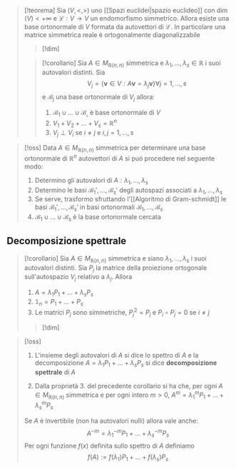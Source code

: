 >[!teorema]
>Sia $(V,<,>)$ uno [[Spazi euclidei|spazio euclideo]] con $\dim(V) < +\infty$ e $\mathcal{L} : V \to V$ un endomorfismo simmetrico. Allora esiste una base ortonormale di $V$ formata da autovettori di $\mathcal{L}$. In particolare una matrice simmetrica reale è ortogonalmente diagonalizzabile
>
>>[!dim]
>
>>[!corollario]
>>Sia $A \in M_{\mathbb{R}(n,n)}$ simmetrica e $\lambda_{1},\dots,\lambda_{s} \in \mathbb{R}$ i suoi autovalori distinti. Sia
>> $$ V_{j} = \left\{ \mathbf{v} \in V: A\mathbf{v} = \lambda_{j}\mathbf{v} \right\} \forall j = 1,\dots,s  $$
>> e $\mathcal{B}_{j}$ una base ortonormale di $V_{j}$ allora:
>> 1. $\mathcal{B_{1}} \cup \dots \cup \mathcal{B_{s}}$ è base ortonormale di $V$
>> 2. $V_{1} + V_{2} + \dots + V_{s} = \mathbb{R}^n$
>> 3. $V_{j} \perp V_{i}$ se $i \neq j$ e $i,j = 1,\dots,s$

>[!oss]
>Data $A \in M_{\mathbb{R}(n,n)}$ simmetrica per determinare una base ortonormale di $\mathbb{R}^n$ autovettori di $A$ si puó procedere nel seguente modo:
>1. Determino gli autovalori di $A: \lambda_{1},\dots,\lambda_{s}$
>2. Determino le basi $\mathcal{B}_{1}',\dots,\mathcal{B}_{s}'$ degli autospazi associati a $\lambda_{1},\dots ,\lambda_{s}$
>3. Se serve, trasformo sfruttando l'[[Algoritmo di Gram-schmidt]] le basi $\mathcal{B}_{1}',\dots,\mathcal{B}_{s}'$ in basi ortonormali $\mathcal{B}_{1},\dots,\mathcal{B}_{s}$
>4. $\mathcal{B}_{1} \cup \dots \cup \mathcal{B}_{s}$ è la base ortonormale cercata


## Decomposizione spettrale

>[!corollario]
>Sia $A \in M_{\mathbb{R}(n,n)}$ simmetrica e siano $\lambda_{1},\dots,\lambda_{s}$ i suoi autovalori distinti. Sia $P_{j}$ la matrice della proiezione ortogonale sull'autospazio $V_{j}$ relativo a $\lambda_{j}$. Allora
>1. $A = \lambda_{1}P_{1} + \dots + \lambda_{s}P_{s}$
>2. $\mathbb{1}_{n} = P_{1} + \dots + P_{s}$
>3. Le matrici $P_{j}$ sono simmetriche, $P^2_{j} = P_{j}$ e $P_{i} \circ P_{j} = 0$ se $i \neq j$
>
>>[!dim]


>[!oss]
>1. L'insieme degli autovalori di $A$ si dice lo spettro di $A$ e la decomposizione  $A =\lambda_{1}P_{1} + \dots + \lambda_{s}P_{s}$ si dice **decomposizione spettrale** di $A$
>
>2. Dalla proprietà 3. del precedente corollario si ha che, per ogni $A \in M_{\mathbb{R}(n,n)}$ simmetrica e per ogni intero $m > 0$, $A^m = \lambda_{1}^mP_{1} +\dots + \lambda_{s}^m P_{s}$ 
>   
>  Se $A$ è invertibile (non ha autovalori nulli) allora vale anche:
>  $$ A^{-m} = \lambda_{1}^{-m}P_{1} +  \dots + \lambda_{s}^{-m}P_{s} $$
>  Per ogni funzione $f(x)$ definita sullo spettro di $A$ definiamo
>  $$ f(A) := f(\lambda_{1})P_{1} + \dots + f(\lambda_{s})P_{s} $$
